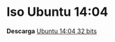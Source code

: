 Iso Ubuntu 14:04
=================

**Descarga** [Ubuntu 14:04 32 bits](http://releases.ubuntu.com/14.04/)

